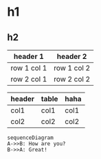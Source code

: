 # h1
## h2


header 1 | header 2
---|---
row 1 col 1 | row 1 col 2
row 2 col 1 | row 2 col 2

header | table | haha
---|---|---
col1 | col1| col1
col2| col2|col2


```
sequenceDiagram
A->>B: How are you?
B->>A: Great!
```
